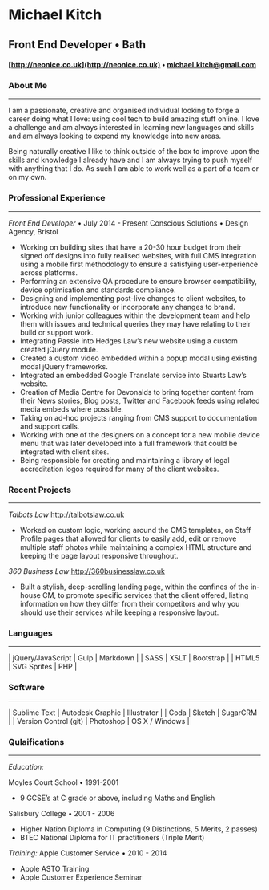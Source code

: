 # Michael Kitch
## Front End Developer &bull; Bath
#### [http://neonice.co.uk](http://neonice.co.uk) &bull; [michael.kitch@gmail.com](michael.kitch@gmail.com) 


### About Me
---
I am a passionate, creative and organised individual looking to forge a career doing what I love: using cool tech to build amazing stuff online. I love a challenge and am always interested in learning new languages and skills and am always looking to expend my knowledge into new areas.

Being naturally creative I like to think outside of the box to improve upon the skills and knowledge I already have and I am always trying to push myself with anything that I do. As such I am able to work well as a part of a team or on my own.


### Professional Experience
---
*Front End Developer* &bull; July 2014 - Present
Conscious Solutions &bull; Design Agency, Bristol

+ Working on building sites that have a 20-30 hour budget from their signed off designs into fully realised websites, with full CMS integration using a mobile first methodology to ensure a satisfying user-experience across platforms.
+ Performing an extensive QA procedure to ensure browser compatibility, device optimisation and standards compliance.
+ Designing and implementing post-live changes to client websites, to introduce new functionality or incorporate any changes to brand.
+ Working with junior colleagues within the development team and help them with issues and technical queries they may have relating to their build or support work.
+ Integrating Passle into Hedges Law’s new website using a custom created jQuery module.
+ Created a custom video embedded within a popup modal using existing modal jQuery frameworks.
+ Integrated an embedded Google Translate service into Stuarts Law’s website.
+ Creation of Media Centre for Devonalds to bring together content from their News stories, Blog posts, Twitter and Facebook feeds using related media embeds where possible.
+ Taking on ad-hoc projects ranging from CMS support to documentation and support calls.
+ Working with one of the designers on a concept for a new mobile device menu that was later developed
into a full framework that could be integrated with client sites.
+ Being responsible for creating and maintaining a library of legal accreditation logos required for many of the client websites.


### Recent Projects
---
*Talbots Law*
http://talbotslaw.co.uk

+ Worked on custom logic, working around the CMS templates, on Staff Profile pages that allowed for clients to easily add, edit or remove multiple staff photos while maintaining a complex HTML structure and keeping the page layout responsive throughout.

*360 Business Law*
http://360businesslaw.co.uk

+ Built a stylish, deep-scrolling landing page, within the confines of the in-house CM, to promote specific services that the client offered, listing information on how they differ from their competitors and why you should use their services while keeping a responsive layout.
 

### Languages
---
| jQuery/JavaScript | Gulp | Markdown |
| SASS | XSLT | Bootstrap |
| HTML5 | SVG Sprites | PHP |


### Software
---
| Sublime Text | Autodesk Graphic | Illustrator |
| Coda | Sketch | SugarCRM |
| Version Control (git) | Photoshop | OS X / Windows |


### Qulaifications
---
*Education:*

Moyles Court School &bull; 1991-2001
+ 9 GCSE’s at C grade or above, including Maths and English

Salisbury College &bull; 2001 - 2006
+ Higher Nation Diploma in Computing (9 Distinctions, 5 Merits, 2 passes)
+ BTEC National Diploma for IT practitioners (Triple Merit)


*Training:*
Apple Customer Service &bull; 2010 - 2014
+ Apple ASTO Training
+ Apple Customer Experience Seminar

